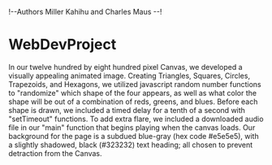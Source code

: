 !--Authors Miller Kahihu and Charles Maus --!
# WebDevProject

In our twelve hundred by eight hundred pixel Canvas, we developed a visually appealing animated image. Creating Triangles, Squares, Circles, Trapezoids, and Hexagons, we utilized javascript random number functions to "randomize" which shape of the four appears, as well as what color the shape will be out of a combination of reds, greens, and blues. Before each shape is drawn, we included a timed delay  for a tenth of a second with "setTimeout" functions. To add extra flare, we included a downloaded audio file in our "main" function that begins playing when the canvas loads. Our background for the page is a subdued blue-gray (hex code #e5e5e5), with a slightly shadowed, black (#323232) text heading; all chosen to prevent detraction from the Canvas. 
